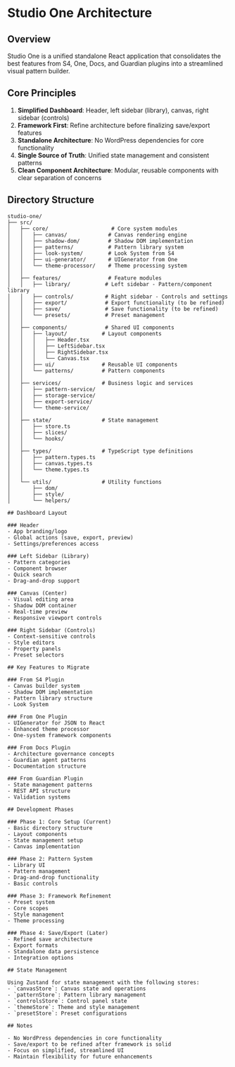 # Studio One Architecture

## Overview
Studio One is a unified standalone React application that consolidates the best features from S4, One, Docs, and Guardian plugins into a streamlined visual pattern builder.

## Core Principles
1. **Simplified Dashboard**: Header, left sidebar (library), canvas, right sidebar (controls)
2. **Framework First**: Refine architecture before finalizing save/export features
3. **Standalone Architecture**: No WordPress dependencies for core functionality
4. **Single Source of Truth**: Unified state management and consistent patterns
5. **Clean Component Architecture**: Modular, reusable components with clear separation of concerns

## Directory Structure

```
studio-one/
├── src/
│   ├── core/                    # Core system modules
│   │   ├── canvas/             # Canvas rendering engine
│   │   ├── shadow-dom/         # Shadow DOM implementation
│   │   ├── patterns/           # Pattern library system
│   │   ├── look-system/        # Look System from S4
│   │   ├── ui-generator/       # UIGenerator from One
│   │   └── theme-processor/    # Theme processing system
│   │
│   ├── features/               # Feature modules
│   │   ├── library/           # Left sidebar - Pattern/component library
│   │   ├── controls/          # Right sidebar - Controls and settings
│   │   ├── export/            # Export functionality (to be refined)
│   │   ├── save/              # Save functionality (to be refined)
│   │   └── presets/           # Preset management
│   │
│   ├── components/            # Shared UI components
│   │   ├── layout/           # Layout components
│   │   │   ├── Header.tsx
│   │   │   ├── LeftSidebar.tsx
│   │   │   ├── RightSidebar.tsx
│   │   │   └── Canvas.tsx
│   │   ├── ui/               # Reusable UI components
│   │   └── patterns/         # Pattern components
│   │
│   ├── services/             # Business logic and services
│   │   ├── pattern-service/
│   │   ├── storage-service/
│   │   ├── export-service/
│   │   └── theme-service/
│   │
│   ├── state/                # State management
│   │   ├── store.ts
│   │   ├── slices/
│   │   └── hooks/
│   │
│   ├── types/                # TypeScript type definitions
│   │   ├── pattern.types.ts
│   │   ├── canvas.types.ts
│   │   └── theme.types.ts
│   │
│   └── utils/                # Utility functions
│       ├── dom/
│       ├── style/
│       └── helpers/

## Dashboard Layout

### Header
- App branding/logo
- Global actions (save, export, preview)
- Settings/preferences access

### Left Sidebar (Library)
- Pattern categories
- Component browser
- Quick search
- Drag-and-drop support

### Canvas (Center)
- Visual editing area
- Shadow DOM container
- Real-time preview
- Responsive viewport controls

### Right Sidebar (Controls)
- Context-sensitive controls
- Style editors
- Property panels
- Preset selectors

## Key Features to Migrate

### From S4 Plugin
- Canvas builder system
- Shadow DOM implementation
- Pattern library structure
- Look System

### From One Plugin
- UIGenerator for JSON to React
- Enhanced theme processor
- One-system framework components

### From Docs Plugin
- Architecture governance concepts
- Guardian agent patterns
- Documentation structure

### From Guardian Plugin
- State management patterns
- REST API structure
- Validation systems

## Development Phases

### Phase 1: Core Setup (Current)
- Basic directory structure
- Layout components
- State management setup
- Canvas implementation

### Phase 2: Pattern System
- Library UI
- Pattern management
- Drag-and-drop functionality
- Basic controls

### Phase 3: Framework Refinement
- Preset system
- Core scopes
- Style management
- Theme processing

### Phase 4: Save/Export (Later)
- Refined save architecture
- Export formats
- Standalone data persistence
- Integration options

## State Management

Using Zustand for state management with the following stores:
- `canvasStore`: Canvas state and operations
- `patternStore`: Pattern library management
- `controlsStore`: Control panel state
- `themeStore`: Theme and style management
- `presetStore`: Preset configurations

## Notes

- No WordPress dependencies in core functionality
- Save/export to be refined after framework is solid
- Focus on simplified, streamlined UI
- Maintain flexibility for future enhancements

